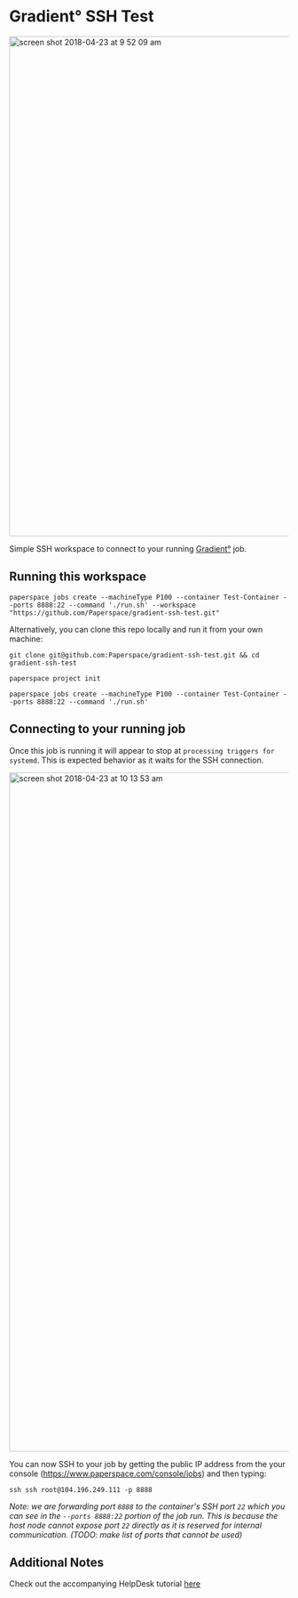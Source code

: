 # Gradient° SSH Test

<img width="899" alt="screen shot 2018-04-23 at 9 52 09 am" src="https://user-images.githubusercontent.com/585865/39141590-0fab55c8-46dd-11e8-9b0d-07370086723b.png">

Simple SSH workspace to connect to your running [Gradient°](https://www.paperspace.com/gradient) job.

## Running this workspace

```
paperspace jobs create --machineType P100 --container Test-Container --ports 8888:22 --command './run.sh' --workspace "https://github.com/Paperspace/gradient-ssh-test.git" 
```

Alternatively, you can clone this repo locally and run it from your own machine:

```
git clone git@github.com:Paperspace/gradient-ssh-test.git && cd gradient-ssh-test

paperspace project init

paperspace jobs create --machineType P100 --container Test-Container --ports 8888:22 --command './run.sh' 

```

## Connecting to your running job

Once this job is running it will appear to stop at `processing triggers for systemd`. This is expected behavior as it waits for the SSH connection. 

<img width="1221" alt="screen shot 2018-04-23 at 10 13 53 am" src="https://user-images.githubusercontent.com/585865/39142309-26e1f4a2-46df-11e8-914e-0e70f29286e3.png">

You can now SSH to your job by getting the public IP address from the your console (https://www.paperspace.com/console/jobs) and then typing:

```
ssh ssh root@104.196.249.111 -p 8888
```

*Note: we are forwarding port `8888` to the container's SSH port `22` which you can see in the `--ports 8888:22` portion of the job run. This is because the host node cannot expose port `22` directly as it is reserved for internal communication. (TODO: make list of ports that cannot be used)*




## Additional Notes

Check out the accompanying HelpDesk tutorial [here](https://paperspace.zendesk.com/hc/en-us/articles/360003413994)


